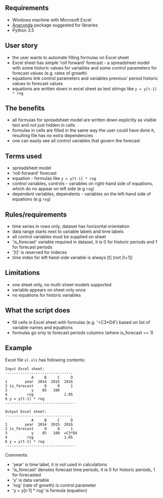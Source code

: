 Requirements
------------
 - Windows machine with Microsoft Excel
 - [Anaconda](https://www.continuum.io/downloads#_windows) package suggested for libraries
 - Python 3.5 

User story
----------
  - the user wants to automate filling formulas on Excel sheet
  - Excel sheet has simple 'roll forward' forecast - a spreadsheet model with some 
    historic values for variables and some control parameters for forecast values (e.g. rates of growth) 
  - equations link control parameters and variables previous' period historic values to forecast values
  - equations are written down in excel sheet as text strings like ```y = y[t-1] * rog```

The benefits
------------
  - all formulas for spreadsheet model are written down explicitly as visible text and not just hidden in cells
  - formulas in cells are filled in the same way the user could have done it, resulting file has no extra dependencies
  - one can easily see all control variables that govern the forecast

Terms used
----------
- spreadsheet model
- 'roll-forward' forecast
- equation - formulas like ```y = y[t-1] * rog```
- control variables, controls - variables on right-hand side of equations, which do no appear on left side (e.g ```rog```)
- dependent variables, dependents - variables on the left-hand side of equations (e.g ```rog```)


Rules/requirements
------------------
 - time series in rows only, dataset has horizontal orientation 
 - data range starts next to variable labels and time labels
 - all control variables must be supplied on sheet
 - 'is_forecast' variable required in dataset, it is 0 for historic periods and 1 for forecast periods
 - '[t]' is reserved for indeces
 -  time index for left hand-side variable is always [t] (not [t+1]) 
  
Limitations
-----------
- one sheet only, no multi-sheet models supported
- variable appears on sheet only once
- no equations for historic variables

 
What the script does 
--------------------
- fill cells in Excel sheet with formulas (e.g. '=C3*D4') based on list of variable names and equations
- formulas go only to forecast periods columns (where is_forecast == 1) 

Example
-------

Excel file ```xl.xls``` has following contents:

```
Input Excel sheet:
-------------------------------
            A     B     C     D
1        year  2014  2015  2016
2 is_forecast     0     0     1
3           y    85   100   
4         rog              1.05
6 y = y[t-1] * rog
--------------------------------

Output Excel sheet:
-------------------------------
            A     B     C     D
1        year  2014  2015  2016
2 is_forecast     0     0     1
3           y    85   100  =C3*D4 
4         rog              1.05
6 y = y[t-1] * rog
--------------------------------
```

Comments:
- 'year' is time label, it is not used in calculations 
- 'is_forecast' denotes forecast time periods, it is 0 for historic periods, 1 for forecasted
- 'y' is data variable
- 'rog' (rate of growth) is control parameter
- 'y = y[t-1] * rog' is formula (equation)

